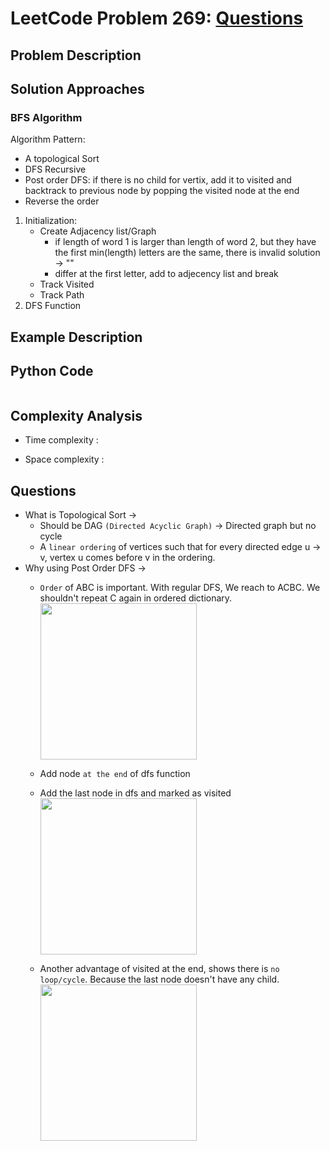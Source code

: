 # LeetCode Problem 269: [Questions](https://leetcode.com/problems/)
## Problem Description
## Solution Approaches
### BFS Algorithm
Algorithm Pattern:
- A topological Sort
- DFS Recursive
- Post order DFS: if there is no child for vertix, add it to visited and backtrack to previous node by popping the visited node at the end
- Reverse the order

1. Initialization:
    - Create Adjacency list/Graph
        - if length of word 1 is larger than length of word 2, but they have the first min(length) letters are the same, there is invalid solution -> ""
        - differ at the first letter, add to adjecency list and break
    - Track Visited
    - Track Path
2. DFS Function
## Example Description

## Python Code
```python
```
## Complexity Analysis
- Time complexity : 

- Space complexity :

## Questions
- What is Topological Sort -> 
    - Should be DAG ```(Directed Acyclic Graph)``` -> Directed graph but no cycle
    - A ```linear ordering``` of vertices such that for every directed edge u -> v, vertex u comes before v in the ordering.
- Why using Post Order DFS ->
    - ```Order``` of ABC is important. With regular DFS, We reach to ACBC. We shouldn't repeat C again in ordered dictionary.
    <img src="https://github.com/MaryamZahiri/LC-Algorithms/assets/52676399/700dbd4e-a2c5-48bd-ae39-f7ebdc1974ce" width=250><br />

    - Add node ```at the end``` of dfs function
    - Add the last node in dfs and marked as visited
    <img src="https://github.com/MaryamZahiri/LC-Algorithms/assets/52676399/398bf2c4-8ba1-4a8c-952f-0bf324e11b62" width=250><br />

    - Another advantage of visited at the end, shows there is ```no loop/cycle```. Because the last node doesn't have any child.
    <img src="https://github.com/MaryamZahiri/LC-Algorithms/assets/52676399/fc6b6a8e-a5f4-49f1-aa36-7774244d2ac5" width=250><br />